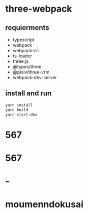# three-webpack

## requierments

- typescript
- webpack
- webpack-cli
- ts-loader
- three.js
- @types/three
- @pixiv/three-vrm
- webpack-dev-server

## install and run

```bash
yarn install
yarn build
yarn start:dev
```
# 567
# 567
# -
# moumenndokusai
